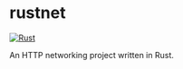 # rustnet
[![Rust](https://github.com/ryanv404/rustnet/actions/workflows/rust.yml/badge.svg)](https://github.com/ryanv404/rustnet/actions/workflows/rust.yml)

An HTTP networking project written in Rust.
